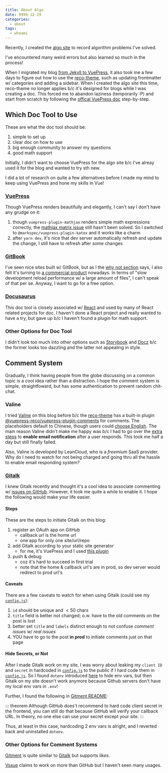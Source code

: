 ```yaml
---
title: About Algo
date: 9999-12-29
categories:
  - about
tags:
  - whoami
---
```


Recently, I created the [algo site](https://alog.franklinqin0.me) to record algorithm problems I've solved.

<!-- more -->

I've encountered many weird errors but also learned so much in the process!

When I migrated my blog [from Jekyll to VuePress](about_this_blog.md#built-transformed), it also took me a few days to figure out how to use the [reco-theme][reco_theme], such as updating frontmatter w/ categories and adding a sidebar. When I created the algo site this time, reco-theme no longer applies b/c it's designed for blogs while I was creating a doc. This forced me to abandon laziness (temporarily :P) and start from scratch by following the [offical VuePress doc](https://vuepress.vuejs.org) step-by-step.

## Which Doc Tool to Use

These are what the doc tool should be:

1. simple to set up
2. clear doc on how to use
3. big enough community to answer my questions
4. good math support

Initially, I didn't want to choose VuePress for the algo site b/c I've alreay used it for the blog and wanted to try sth new.

I did a lot of research on quite a few alternatives before I made my mind to keep using VuePress and hone my skills in Vue!

### [VuePress](https://vuepress.vuejs.org/)

Though VuePress renders beautifully and elegantly, I can't say I don't have any grudge on it:

1. though `vuepress-plugin-mathjax` renders simple math expressions correctly, the [mathjax matrix issue](https://github.com/vuepress/vuepress-plugin-mathjax/issues/14) still hasn't been solved. So I switched to `@markspec/vuepress-plugin-katex` and it works like a charm
2. after `yarn dev`, it's nice that dev server automatically refresh and update the change, I still have to refresh after some changes

### [GitBook](https://www.gitbook.com)

I've seen nice sites built w/ GitBook, but as I the [why not section](https://vuepress.vuejs.org/guide/#gitbook) says, I also felt it's turning to [a commercial product](https://www.gitbook.com/pricing) nowadays. In terms of "slow development reload performance w/ a large amount of files", I can't speak of that per se. Anyway, I want to go for a free option.

### [Docusaurus](https://docusaurus.io)

This doc tool is closely associated w/ [React](https://reactjs.org) and used by many of React related projects for doc. I haven't done a React project and really wanted to have a try, but gave up b/c I haven't found a plugin for math support.

### Other Options for Doc Tool

I didn't look too much into other options such as [Storybook](https://storybook.js.org) and [Docz](https://www.docz.site/) b/c the former looks too dazzling and the latter not appealing in style.

## Comment System

Gradually, I think having people from the globe discussing on a common topic is a cool idea rather than a distraction. I hope the comment system is simple, straightfoward, but has some authentication to prevent random chit-chat.

### Valine

I tried [Valine](https://valine.js.org/en) on this blog before b/c the [reco-theme][reco_theme] has a built-in plugin [@vuepress-reco/vuepress-plugin-comments](https://vuepress-theme-reco.recoluan.com/en/views/plugins/comments.html) for comments. The placeholders default to Chinese, though users could [choose English](https://valine.js.org/en/i18n.html). The main reason Valine didn't make me happy was b/c I had to go over the [extra steps](https://github.com/DesertsP/Valine-Admin) to **enable email notification** after a user responds. This took me half a day but still finally failed.

Also, Valine is developed by LeanCloud, who is a _freemium_ SaaS provider. Why do I need to watch for not being charged and going thru all the hassle to enable email responding system?

### [Gitalk](https://gitalk.github.io)

I knew Gitalk recently and thought it's a cool idea to associate commenting w/ [issues on GitHub](https://github.com/franklinqin0/blog/issues). However, it took me quite a while to enable it. I hope the following would make your life easier.

#### Steps

These are the steps to initiate Gitalk on this blog:

1. register an OAuth app on GitHub
   - callback url is the home url
   - one app for only one site/url/repo
2. add Gitalk according to your static site generator
   - for me, it's VuePress and I used [this plugin](https://github.com/dongyuanxin/vuepress-plugin-comment)
3. push & debug
   - coz it's hard to succeed in first trial
   - note that the home & callback url's are in prod, so dev server would redirect to prod url's

#### Caveats

There are a few caveats to watch for when using Gitalk (could see my [`config.js`][config_js]):

1. `id` should be unique and $<50$ chars
2. `title` field is better not changed; o.w. have to the old comments on the post is lost
3. better set `title` and `labels` distinct enough to not confuse _comment issues_ w/ _real issues_
4. YOU have to go to the post **in prod** to initiate comments just on that page

#### Hide Secrets, or Not

After I made Gitalk work on my site, I was worry about leaking my `client ID` and `secret` in hardcoded in [`config.js`][config_js] to the public if I hard code them in [`config.js`][config_js]. So I found `dotenv` introduced [here](https://gist.github.com/derzorngottes/3b57edc1f996dddcab25) to hide env vars, but then Gitalk on my site doesn't work anymore because Github servers don't have my local env vars in `.env`!

Further, I found the following in [Gitment README](https://github.com/imsun/gitment#is-it-safe-to-make-my-client-secret-public):

::: theorem
Although GitHub does't recommend to hard code client secret in the frontend, you can still do that because GitHub will verify your callback URL. In theory, no one else can use your secret except your site.
:::

Thus, at least in this case, hardcoding 2 env vars is alright, and I reverted back and uninstalled `dotenv`.

### Other Options for Comment Systems

[Gitment](https://imsun.github.io/gitment) is quite similar to [Gitalk](https://gitalk.github.io) but supports _likes_.

[Vssue](https://vssue.js.org) claims to work on more than GitHub but I haven't seen many usages.

<!-- ref links -->

[config_js]: https://github.com/franklinqin0/blog/blob/master/docs/.vuepress/config.js
[reco_theme]: vuepress-theme-reco.recoluan.com/en
